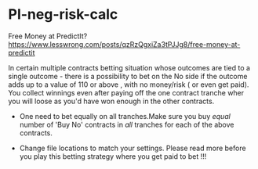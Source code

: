 # PI-neg-risk-calc
Free Money at PredictIt?
https://www.lesswrong.com/posts/qzRzQgxiZa3tPJJg8/free-money-at-predictit

In certain multiple contracts betting situation whose outcomes are tied to a single outcome - there is a possibility to bet on the No side if the outcome adds up to a value of 110 or above , with no money/risk ( or even get paid). You collect winnings even after paying off the one contract tranche wher you will loose as you'd have won enough in the other contracts.
* One need to bet equally on all tranches.Make sure you buy *equal* number of 'Buy No' contracts in *all* tranches for each of the above contracts. 

* Change file locations to match your settings.
Please read more before you play this betting strategy where you get paid 
to bet !!!
